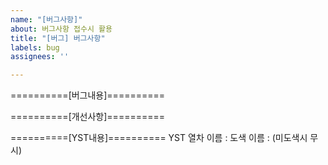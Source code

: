 ```yaml
---
name: "[버그사항]"
about: 버그사항 접수시 활용
title: "[버그] 버그사항"
labels: bug
assignees: ''

---
```

==========[버그내용]==========

==========[개선사항]==========

==========[YST내용]==========
YST 열차 이름 : 
도색 이름 : (미도색시 무시)